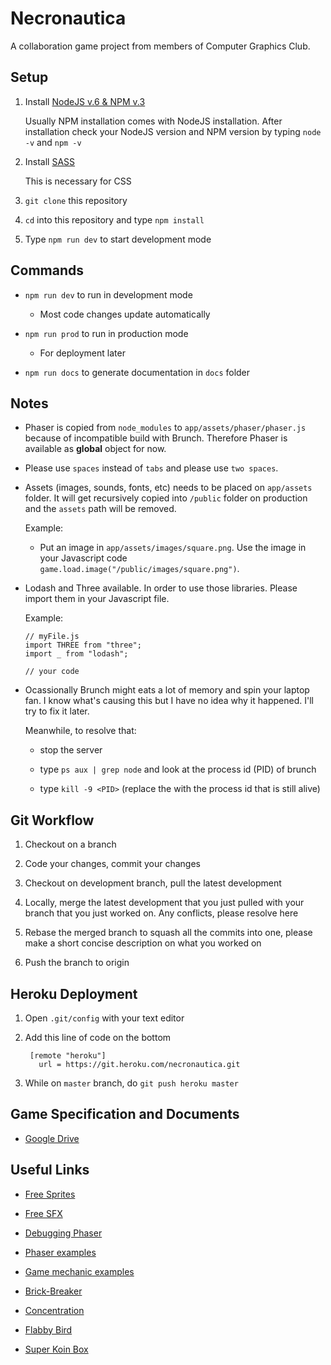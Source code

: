 # Necronautica

A collaboration game project from members of Computer Graphics Club.

## Setup

1. Install [NodeJS v.6 & NPM v.3](https://nodejs.org/en/)

   Usually NPM installation comes with NodeJS installation. After installation check your NodeJS version and NPM version by typing `node -v` and `npm -v`

3. Install [SASS](http://sass-lang.com/)

   This is necessary for CSS

4. `git clone` this repository 

5. `cd` into this repository and type `npm install`

6. Type `npm run dev` to start development mode

## Commands

* `npm run dev` to run in development mode

  * Most code changes update automatically

* `npm run prod` to run in production mode

  * For deployment later

* `npm run docs` to generate documentation in `docs` folder

## Notes

* Phaser is copied from `node_modules` to `app/assets/phaser/phaser.js` because of incompatible build with Brunch. Therefore Phaser is available as __global__ object for now.

* Please use `spaces` instead of `tabs` and please use `two spaces`.

* Assets (images, sounds, fonts, etc) needs to be placed on `app/assets` folder. It will get recursively copied into `/public` folder on production and the `assets` path will be removed.

  Example:
  
  * Put an image in `app/assets/images/square.png`. Use the image in your Javascript code `game.load.image("/public/images/square.png")`.

* Lodash and Three available. In order to use those libraries. Please import them in your Javascript file.

  Example:

  ```
  // myFile.js
  import THREE from "three";
  import _ from "lodash";

  // your code
  ```

* Ocassionally Brunch might eats a lot of memory and spin your laptop fan. I know what's causing this but I have no idea why it happened. I'll try to fix it later. 

  Meanwhile, to resolve that:

  * stop the server

  * type `ps aux | grep node` and look at the process id (PID) of brunch

  * type `kill -9 <PID>` (replace the <PID> with the process id that is still alive)

## Git Workflow

1. Checkout on a branch

2. Code your changes, commit your changes

3. Checkout on development branch, pull the latest development

4. Locally, merge the latest development that you just pulled with your branch that you just worked on. Any conflicts, please resolve here

5. Rebase the merged branch to squash all the commits into one, please make a short concise description on what you worked on

5. Push the branch to origin

## Heroku Deployment

1. Open `.git/config` with your text editor

2. Add this line of code on the bottom

   ```
    [remote "heroku"]
      url = https://git.heroku.com/necronautica.git
   ```
3. While on `master` branch, do `git push heroku master`

## Game Specification and Documents

* [Google Drive](https://drive.google.com/open?id=0B24JiL-7j6eeLXZHMmRWWVNKczg)

## Useful Links

* [Free Sprites](http://opengameart.org/)

* [Free SFX](http://www.bfxr.net/)

* [Debugging Phaser](https://gamedevacademy.org/how-to-debug-phaser-games/)

* [Phaser examples](http://phaser.io/examples)

* [Game mechanic examples](http://gamemechanicexplorer.com/)

* [Brick-Breaker](https://github.com/christiansakai/brick_breaker)

* [Concentration](https://github.com/christiansakai/concentration)

* [Flabby Bird](https://github.com/christiansakai/flabby_bird)

* [Super Koin Box](https://github.com/christiansakai/super_koin_box)
